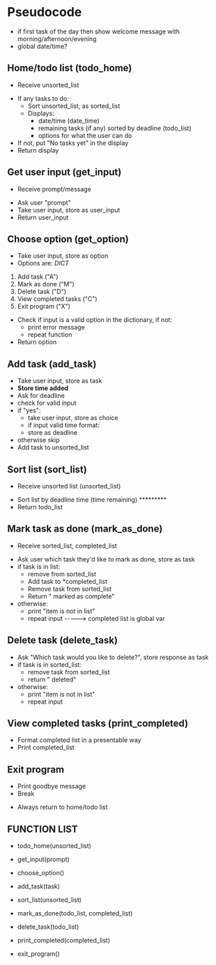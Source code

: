 # Pseudocode

* if first task of the day then show welcome message with morning/afternoon/evening
* global date/time?


## Home/todo list (todo_home)
* Receive unsorted_list
- If any tasks to do:
	- Sort unsorted_list, as sorted_list
	- Displays:
		- date/time (date_time)
		- remaining tasks (if any) sorted by deadline (todo_list)
		- options for what the user can do
- If not, put "No tasks yet" in the display
- Return display


## Get user input (get_input)
* Receive prompt/message
- Ask user "prompt"
- Take user input, store as user_input
- Return user_input


## Choose option (get_option)
- Take user input, store as option
- Options are: *DICT*
1. Add task ("A")
2. Mark as done ("M")
3. Delete task ("D")
4. View completed tasks ("C")
5. Exit program ("X")
- Check if input is a valid option in the dictionary, if not:
	- print error message
	- repeat function
- Return option


## Add task (add_task)
- Take user input, store as task
- **Store time added**
- Ask for deadline
- check for valid input
- if "yes":
    - take user input, store as choice
    - if input valid time format:	
    - store as deadline
- otherwise skip
- Add task to unsorted_list


## Sort list (sort_list)
* Receive unsorted list (unsorted_list)
- Sort list by deadline time (time remaining) *********
- Return todo_list


## Mark task as done (mark_as_done)
* Receive sorted_list, completed_list
- Ask user which task they'd like to mark as done, store as task
- if task is in list:
	- remove from sorted_list
	- Add task to *completed_list
	- Remove task from sorted_list
	- Return "<task> marked as complete"
- otherwise:
	- print "item is not in list"
	- repeat input
-----> completed list is global var


## Delete task (delete_task)
- Ask "Which task would you like to delete?", store response as task
- if task is in sorted_list:
	- remove task from sorted_list
	- return "<task> deleted"
- otherwise:
	- print "item is not in list"
	- repeat input


## View completed tasks (print_completed)
- Format completed list in a presentable way
- Print completed_list


## Exit program
- Print goodbye message
- Break


* Always return to home/todo list



## FUNCTION LIST
- todo_home(unsorted_list)

- get_input(prompt)

- choose_option()

- add_task(task)

- sort_list(unsorted_list)

- mark_as_done(todo_list, completed_list)

- delete_task(todo_list)

- print_completed(completed_list)

- exit_program()